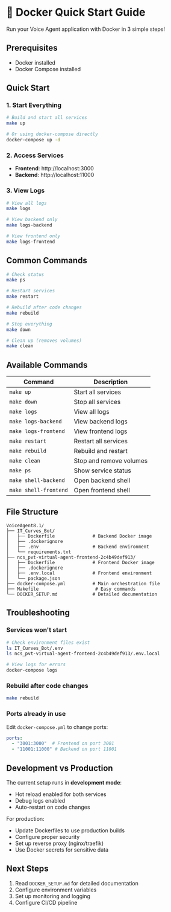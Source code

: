 # 🐳 Docker Quick Start Guide

Run your Voice Agent application with Docker in 3 simple steps!

## Prerequisites

- Docker installed
- Docker Compose installed

## Quick Start

### 1. Start Everything

```bash
# Build and start all services
make up

# Or using docker-compose directly
docker-compose up -d
```

### 2. Access Services

- **Frontend**: http://localhost:3000
- **Backend**: http://localhost:11000

### 3. View Logs

```bash
# View all logs
make logs

# View backend only
make logs-backend

# View frontend only
make logs-frontend
```

## Common Commands

```bash
# Check status
make ps

# Restart services
make restart

# Rebuild after code changes
make rebuild

# Stop everything
make down

# Clean up (removes volumes)
make clean
```

## Available Commands

| Command | Description |
|---------|-------------|
| `make up` | Start all services |
| `make down` | Stop all services |
| `make logs` | View all logs |
| `make logs-backend` | View backend logs |
| `make logs-frontend` | View frontend logs |
| `make restart` | Restart all services |
| `make rebuild` | Rebuild and restart |
| `make clean` | Stop and remove volumes |
| `make ps` | Show service status |
| `make shell-backend` | Open backend shell |
| `make shell-frontend` | Open frontend shell |

## File Structure

```
VoiceAgent8.1/
├── IT_Curves_Bot/
│   ├── Dockerfile              # Backend Docker image
│   ├── .dockerignore
│   ├── .env                    # Backend environment
│   └── requirements.txt
├── ncs_pvt-virtual-agent-frontend-2c4b49def913/
│   ├── Dockerfile              # Frontend Docker image
│   ├── .dockerignore
│   ├── .env.local              # Frontend environment
│   └── package.json
├── docker-compose.yml          # Main orchestration file
├── Makefile                     # Easy commands
└── DOCKER_SETUP.md             # Detailed documentation
```

## Troubleshooting

### Services won't start

```bash
# Check environment files exist
ls IT_Curves_Bot/.env
ls ncs_pvt-virtual-agent-frontend-2c4b49def913/.env.local

# View logs for errors
docker-compose logs
```

### Rebuild after code changes

```bash
make rebuild
```

### Ports already in use

Edit `docker-compose.yml` to change ports:

```yaml
ports:
  - "3001:3000"  # Frontend on port 3001
  - "11001:11000" # Backend on port 11001
```

## Development vs Production

The current setup runs in **development mode**:
- Hot reload enabled for both services
- Debug logs enabled
- Auto-restart on code changes

For production:
- Update Dockerfiles to use production builds
- Configure proper security
- Set up reverse proxy (nginx/traefik)
- Use Docker secrets for sensitive data

## Next Steps

1. Read `DOCKER_SETUP.md` for detailed documentation
2. Configure environment variables
3. Set up monitoring and logging
4. Configure CI/CD pipeline

